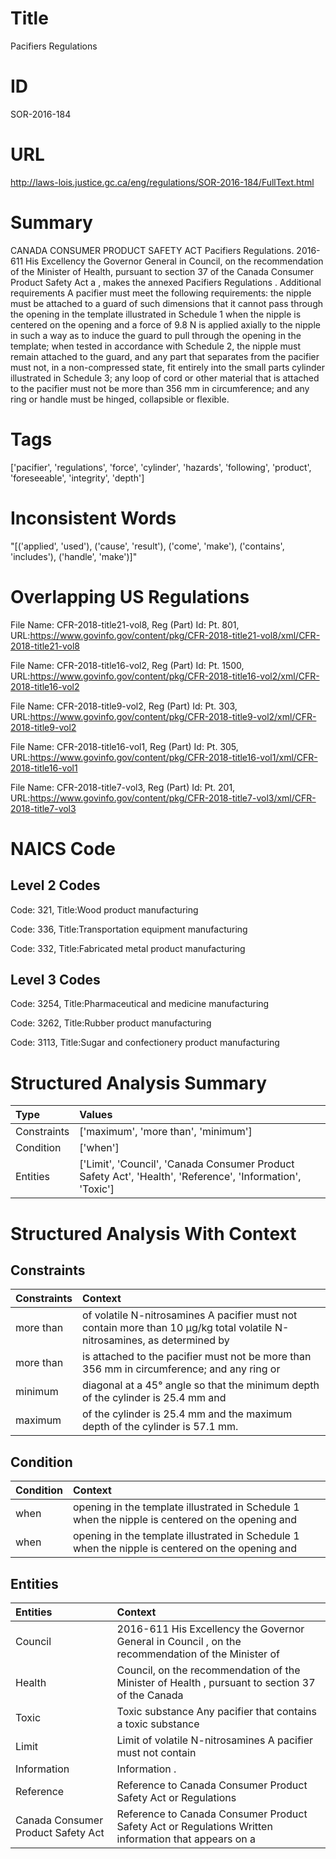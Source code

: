 # Title
Pacifiers Regulations


# ID
SOR-2016-184

# URL
http://laws-lois.justice.gc.ca/eng/regulations/SOR-2016-184/FullText.html


# Summary
CANADA CONSUMER PRODUCT SAFETY ACT Pacifiers Regulations.
2016-611 His Excellency the Governor General in Council, on the recommendation of the Minister of Health, pursuant to section 37 of the  Canada Consumer Product Safety Act a , makes the annexed  Pacifiers Regulations .
Additional requirements A pacifier must meet the following requirements: the nipple must be attached to a guard of such dimensions that it cannot pass through the opening in the template illustrated in Schedule 1 when the nipple is centered on the opening and a force of 9.8 N is applied axially to the nipple in such a way as to induce the guard to pull through the opening in the template; when tested in accordance with Schedule 2, the nipple must remain attached to the guard, and any part that separates from the pacifier must not, in a non-compressed state, fit entirely into the small parts cylinder illustrated in Schedule 3; any loop of cord or other material that is attached to the pacifier must not be more than 356 mm in circumference; and any ring or handle must be hinged, collapsible or flexible.


# Tags
['pacifier', 'regulations', 'force', 'cylinder', 'hazards', 'following', 'product', 'foreseeable', 'integrity', 'depth']


# Inconsistent Words
"[('applied', 'used'), ('cause', 'result'), ('come', 'make'), ('contains', 'includes'), ('handle', 'make')]"


# Overlapping US Regulations
File Name: CFR-2018-title21-vol8, Reg (Part) Id: Pt. 801, URL:https://www.govinfo.gov/content/pkg/CFR-2018-title21-vol8/xml/CFR-2018-title21-vol8

File Name: CFR-2018-title16-vol2, Reg (Part) Id: Pt. 1500, URL:https://www.govinfo.gov/content/pkg/CFR-2018-title16-vol2/xml/CFR-2018-title16-vol2

File Name: CFR-2018-title9-vol2, Reg (Part) Id: Pt. 303, URL:https://www.govinfo.gov/content/pkg/CFR-2018-title9-vol2/xml/CFR-2018-title9-vol2

File Name: CFR-2018-title16-vol1, Reg (Part) Id: Pt. 305, URL:https://www.govinfo.gov/content/pkg/CFR-2018-title16-vol1/xml/CFR-2018-title16-vol1

File Name: CFR-2018-title7-vol3, Reg (Part) Id: Pt. 201, URL:https://www.govinfo.gov/content/pkg/CFR-2018-title7-vol3/xml/CFR-2018-title7-vol3




# NAICS Code
## Level 2 Codes
Code: 321, Title:Wood product manufacturing

Code: 336, Title:Transportation equipment manufacturing

Code: 332, Title:Fabricated metal product manufacturing




## Level 3 Codes
Code: 3254, Title:Pharmaceutical and medicine manufacturing

Code: 3262, Title:Rubber product manufacturing

Code: 3113, Title:Sugar and confectionery product manufacturing







# Structured Analysis Summary
| Type        | Values                                                                                                    |
|:------------|:----------------------------------------------------------------------------------------------------------|
| Constraints | ['maximum', 'more than', 'minimum']                                                                       |
| Condition   | ['when']                                                                                                  |
| Entities    | ['Limit', 'Council', 'Canada Consumer Product Safety Act', 'Health', 'Reference', 'Information', 'Toxic'] |


# Structured Analysis With Context
 


## Constraints
| Constraints   | Context                                                                                                                   |
|:--------------|:--------------------------------------------------------------------------------------------------------------------------|
| more than     | of volatile N-nitrosamines A pacifier must not contain more than 10 µg/kg total volatile N-nitrosamines, as determined by |
| more than     | is attached to the pacifier must not be more than 356 mm in circumference; and any ring or                                |
| minimum       | diagonal at a 45° angle so that the minimum depth of the cylinder is 25.4 mm and                                          |
| maximum       | of the cylinder is 25.4 mm and the maximum  depth of the cylinder is 57.1 mm.                                             |


## Condition
| Condition   | Context                                                                                          |
|:------------|:-------------------------------------------------------------------------------------------------|
| when        | opening in the template illustrated in Schedule 1 when the nipple is centered on the opening and |
| when        | opening in the template illustrated in Schedule 1 when the nipple is centered on the opening and |


## Entities
| Entities                           | Context                                                                                                |
|:-----------------------------------|:-------------------------------------------------------------------------------------------------------|
| Council                            | 2016-611 His Excellency the Governor General in  Council , on the recommendation of the Minister of    |
| Health                             | Council, on the recommendation of the Minister of Health , pursuant to section 37 of the Canada        |
| Toxic                              | Toxic substance Any pacifier that contains a toxic substance                                           |
| Limit                              | Limit of volatile N-nitrosamines A pacifier must not contain                                           |
| Information                        | Information .                                                                                          |
| Reference                          | Reference to Canada Consumer Product Safety Act or Regulations                                         |
| Canada Consumer Product Safety Act | Reference to   Canada Consumer Product Safety Act or Regulations Written information that appears on a |


